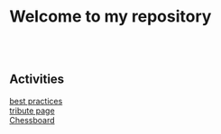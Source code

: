 # Welcome to my repository
<br><br>
## Activities

[best practices](Day1BestPractice.html "Best Practices")
<br>
[tribute page](tributePage/index.html "Tribute Page")
<br>
[Chessboard](Chessboard/chessBoard.html "Chessboard")
